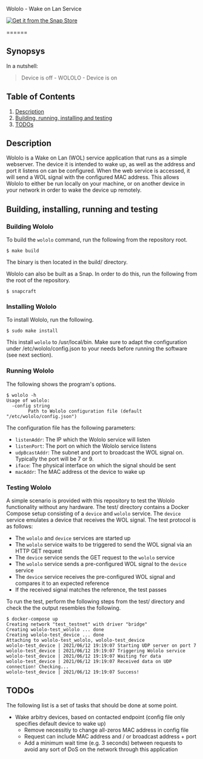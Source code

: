 Wololo - Wake on Lan Service

[![Get it from the Snap Store](https://snapcraft.io/static/images/badges/en/snap-store-black.svg)](https://snapcraft.io/wololo)

======
## Synopsys

In a nutshell:
> Device is off - WOLOLO - Device is on

## Table of Contents

1. [Description](#description)
2. [Building, running, installing and testing](#build-install-run-test)
3. [TODOs](#todos)

## Description <a name="description"></a>

Wololo is a Wake on Lan (WOL) service application that runs as a simple webserver. The device it is intended to wake up, as well as the address and port it listens on can be configured. When the web service is accessed, it will send a WOL signal with the configured MAC address. This allows Wololo to either be run locally on your machine, or on another device in your network in order to wake the device up remotely.

## Building, installing, running and testing <a name="build-install-run-test"></a>

### Building Wololo

To build the `wololo` command, run the following from the repository root.
```
$ make build
```
The binary is then located in the build/ directory.

Wololo can also be built as a Snap. In order to do this, run the following from the root of the repository.
```
$ snapcraft
```

### Installing Wololo

To install Wololo, run the following.
```
$ sudo make install
```

This install `wololo` to /usr/local/bin.
Make sure to adapt the configuration under /etc/wololo/config.json to your needs before running the software (see next section). 

### Running Wololo

The following shows the program's options.
```
$ wololo -h
Usage of wololo:
  -config string
        Path to Wololo configuration file (default "/etc/wololo/config.json")
```

The configuration file has the following parameters:
* `listenAddr`: The IP which the Wololo service will listen
* `listenPort`: The port on which the Wololo service listens
* `udpBcastAddr`: The subnet and port to broadcast the WOL signal on. Typically the port will be 7 or 9.
* `iface`: The physical interface on which the signal should be sent
* `macAddr`: The MAC address ot the device to wake up

### Testing Wololo

A simple scenario is provided with this repository to test the Wololo functionality without any hardware.
The test/ directory contains a Docker Compose setup consisting of a `device` and `wololo` service.
The `device` service emulates a device that receives the WOL signal.
The test protocol is as follows:
* The `wololo` and `device` services are started up
* The `wololo` service waits to be triggered to send the WOL signal via an HTTP GET request
* The `device` service sends the GET request to the `wololo` service
* The `wololo` service sends a pre-configured WOL signal to the `device` service
* The `device` service receives the pre-configured WOL signal and compares it to an expected reference
* If the received signal matches the reference, the test passes

To run the test, perform the following steps from the test/ directory and check the the output resembles the following.
```
$ docker-compose up
Creating network "test_testnet" with driver "bridge"
Creating wololo-test_wololo ... done
Creating wololo-test_device ... done
Attaching to wololo-test_wololo, wololo-test_device
wololo-test_device | 2021/06/12 19:19:07 Starting UDP server on port 7
wololo-test_device | 2021/06/12 19:19:07 Triggering Wololo service
wololo-test_device | 2021/06/12 19:19:07 Waiting for data
wololo-test_device | 2021/06/12 19:19:07 Received data on UDP connection! Checking...
wololo-test_device | 2021/06/12 19:19:07 Success!
```

## TODOs <a name="todos"></a>

The following list is a set of tasks that should be done at some point.
* Wake arbitry devices, based on contacted endpoint (config file only specifies default device to wake up)
  * Remove necessitiy to change all-zeros MAC address in config file
  * Request can include MAC address and / or broadcast address + port
  * Add a minimum wait time (e.g. 3 seconds) between requests to avoid any sort of DoS on the network through this application
